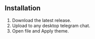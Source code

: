 ## Installation

 1. Download the latest release.
 2. Upload to any desktop telegram chat.
 3. Open file and Apply theme.